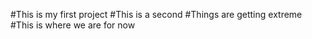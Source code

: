 #This is my first project
#This is a second
#Things are getting extreme
#This is where we are for now